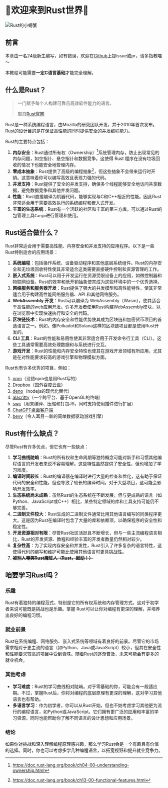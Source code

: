 # 🦀欢迎来到Rust世界🦀

![Rust的小螃蟹](https://pic.imgdb.cn/item/66a86445d9c307b7e9c0fdaa.gif "可爱的小🦀")

## 前言

本章由一名24级新生编写，如有错误，欢迎在[Github](https://github.com/camera-2018/hdu-cs-wiki "其实也可以点左上角喵～（")上提issue或pr，请多指教喵～

本教程可能需要**一定C语言基础**才能完全理解。

## 什么是Rust？

> 一门赋予每个人构建可靠且高效软件能力的语言。
>
> 取自[Rust官网](https://www.rust-lang.org/zh-CN/)

Rust是一种系统编程语言，由Mozilla的研究团队开发，并于2010年首次发布。Rust的设计目的是在保证高性能的同时提供安全的并发编程能力。

Rust的主要特点包括：

1. **内存安全**：Rust通过所有权（Ownership）[^1]系统管理内存，防止出现常见的内存问题，如空指针、悬空指针和数据竞争。这使得 Rust 程序在没有垃圾回收的情况下也能安全地管理内存。
2. **零成本抽象**：Rust提供了高级的编程抽象[^2]，但这些抽象不会带来运行时开销。这意味着你可以编写高效且表现力强的代码。
3. **并发支持**：Rust提供了安全的并发支持，确保多个线程能够安全地访问共享数据，避免数据竞争和其他并发问题。
4. **性能**：Rust直接编译为机器代码，能够实现与C和C++相近的性能。因此Rust非常适合用于需要高效执行的系统编程和嵌入式开发。
5. **丰富的生态系统**：Rust有一个活跃的社区和丰富的第三方库，可以通过Rust的包管理工具`Cargo`进行管理和使用。

[^1]: https://doc.rust-lang.org/book/ch04-00-understanding-ownership.html
[^2]: https://doc.rust-lang.org/book/ch13-00-functional-features.html

## Rust适合做什么？

Rust非常适合用于需要高性能、内存安全和并发支持的应用程序。以下是一些Rust特别适合的应用场景：

1. **系统编程**：包括操作系统、设备驱动程序和其他底层系统组件。Rust的内存安全和无垃圾回收特性使其非常适合这类需要直接硬件控制和资源管理的工作。
2. **嵌入式系统**：Rust可以用于开发运行在资源受限设备上的应用，如微控制器和物联网设备。Rust的效率和低开销抽象使其成为这些环境中的一个优秀选择。
3. **网络服务和服务器开发**：Rust提供了强大的并发模型和高性能特性，使其非常适合用于构建高性能网络服务器、API 和其他网络服务。
4. **WebAssembly 开发**：Rust可以编译为 WebAssembly（Wasm），使其适合于高性能的web应用开发。许多开发者使用Rust构建WebAssembly模块，以在浏览器中实现快速执行和安全的代码。
5. **区块链技术**：Rust的内存安全和性能优势使其成为区块链和加密货币项目的首选语言之一。例如，像Polkadot和Solana这样的区块链项目都是使用Rust开发的。
6. **CLI 工具**：Rust的性能和易用性使其非常适合用于开发命令行工具（CLI）。这些工具通常需要高效处理数据和与系统进行交互。
7. **游戏开发**：Rust的性能和内存安全特性也使其在游戏开发领域有所应用，尤其是在对性能要求较高的游戏引擎和物理模拟方面。

Rust也有许多优秀的项目，例如：

1. [npm](https://www.npmjs.com)（没错npm也是用Rust写的）
2. [Dropbox](https://www.dropbox.com)（国外百度云盘）
3. [deno](https://github.com/denoland/deno)（nodejs的现代化替代）
4. [alacritty](https://github.com/alacritty/alacritty)（一个跨平台、基于OpenGL的终端）
5. [swc](https://github.com/swc-project/swc)（用来编译、压缩和打包JS，同时支持使用插件进行扩展）
6. [ChatGPT桌面客户端](https://github.com/lencx/ChatGPT)
7. [bevy](https://github.com/bevyengine/bevy)（令人耳目一新的简单数据驱动游戏引擎）

## Rust有什么缺点？

尽管Rust有许多优点，但它也有一些缺点：

1. **学习曲线陡峭**：Rust的所有权和生命周期等独特概念可能对新手和习惯其他编程语言的开发者来说不容易理解。这些特性虽然提供了安全性，但也增加了学习难度。
2. **编译时间较长**：Rust的编译器在编译时进行大量的检查和优化，这有助于保证代码的安全和性能，但也导致了较长的编译时间。对于大型项目，这可能会影响开发效率。
3. **生态系统尚未成熟**：虽然Rust的生态系统在不断发展，但与更成熟的语言（如Python、JavaScript或C++）相比，某些特定领域的库和工具支持可能仍不够完善。
4. **二进制文件较大**：Rust生成的二进制文件通常比用其他语言编写的同类程序更大。这是因为Rust在编译时包含了大量的库和依赖项，以确保程序的安全性和稳定性。
5. **开发资源相对有限**：尽管Rust社区活跃且不断增长，但与一些主流编程语言相比，Rust的开发资源、教程和经验丰富的开发者数量仍然相对较少。
6. **复杂性高**：为了实现内存安全和并发性，Rust引入了许多复杂的语言特性，这使得代码的编写和维护可能比使用其他语言时更具挑战性。
7. ~~**被别人嘲笑Rust魔怔人（Rust，起动！）**~~

## 咱要学习Rust吗？

### 乐趣

Rust有着独特的编程范式，特别是它的所有权系统和内存管理方式。这对于初学者来说可能既是挑战也是乐趣。掌握 Rust可以让你对编程有更深的理解，并培养出良好的编程习惯。

### 就业前景

Rust在系统编程、网络服务、嵌入式系统等领域有着良好的前景。尽管它的市场需求相对于更主流的语言（如Python、Java或JavaScript）较小，但其在安全性和性能要求较高的项目中受到青睐。随着Rust的逐渐普及，未来可能会有更多的就业机会。

### 其他考虑

- **学习难度**：Rust的学习曲线相对陡峭。对于零基础的你，可能会有一段适应期。不过，掌握Rust后，你将对编程的底层原理有更深的理解，这对学习其他语言也有帮助。
- **多语言学习**：作为初学者，你可以从Rust开始，但也不妨考虑学习其他更为流行的编程语言，如Python或JavaScript。它们拥有更广泛的应用和丰富的学习资源，同时也能帮助你了解不同语言的设计思想和应用场景。

### 结论

如果你对挑战和深入理解编程原理感兴趣，那么学习Rust会是一个有趣且有价值的选择。同时，你也可以考虑多学几种编程语言，以拓宽视野和提升就业竞争力。
